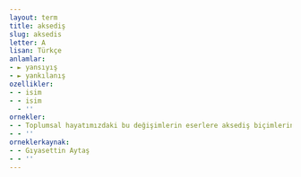 ```yaml
---
layout: term
title: aksediş
slug: aksedis
letter: A
lisan: Türkçe
anlamlar:
- ► yansıyış
- ► yankılanış
ozellikler:
- - isim
- - isim
  - ''
ornekler:
- - Toplumsal hayatımızdaki bu değişimlerin eserlere aksediş biçimlerini, birçok roman ve hikâyemizde görmek mümkündür.
- - ''
orneklerkaynak:
- - Gıyasettin Aytaş
- - ''
---
```

